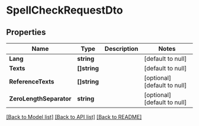 # SpellCheckRequestDto

## Properties
Name | Type | Description | Notes
------------ | ------------- | ------------- | -------------
**Lang** | **string** |  | [default to null]
**Texts** | **[]string** |  | [default to null]
**ReferenceTexts** | **[]string** |  | [optional] [default to null]
**ZeroLengthSeparator** | **string** |  | [optional] [default to null]

[[Back to Model list]](../README.md#documentation-for-models) [[Back to API list]](../README.md#documentation-for-api-endpoints) [[Back to README]](../README.md)


